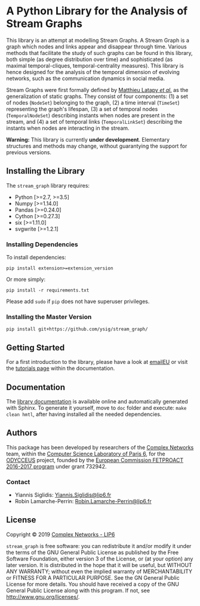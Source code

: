 

# A Python Library for the Analysis of Stream Graphs

This library is an attempt at modelling Stream Graphs.
A Stream Graph is a graph which nodes and links appear and disappear through time.
Various methods that facilitate the study of such graphs can be found in this library, both simple (as degree distribution over time) and sophisticated (as maximal temporal-cliques, temporal-centrality measures).
This library is hence designed for the analysis of the temporal dimension of evolving networks, such as the communication dynamics in social media. 

Stream Graphs were first formally defined by [Matthieu Latapy *et al.*](https://hal.archives-ouvertes.fr/hal-01665084) as the generalization of static graphs.
They consist of four components: (1) a set of nodes (`NodeSet`) belonging to the graph, (2) a time interval (`TimeSet`) representing the graph's lifespan, (3) a set of temporal nodes (`TemporalNodeSet`) describing instants when nodes are present in the stream, and (4) a set of temporal links (`TemporalLinkSet`) describing the instants when nodes are interacting in the stream.

**Warning:** This library is currently **under development**. Elementary structures and methods may change, without guarantying the support for previous versions.


## Installing the Library


The `stream_graph` library requires:

* Python [>=2.7, >=3.5]
* Numpy [>=1.14.0]
* Pandas [>=0.24.0]
* Cython [>=0.27.3]
* six [>=1.11.0]
* svgwrite [>=1.2.1]


### Installing Dependencies


To install dependencies:

```shell
pip install extension>=extension_version
```

Or more simply:

```shell
pip install -r requirements.txt
```
Please add `sudo` if `pip` does not have superuser privileges.


### Installing the Master Version


```shell
pip install git+https://github.com/ysig/stream_graph/
```


## Getting Started


For a first introduction to the library, please have a look at [emailEU](https://nbviewer.jupyter.org/github/ysig/stream_graph/blob/master/tutorials/emailEU/email-Eu.ipynb) or visit the [tutorials page](https://ysig.github.io/stream_graph/doc/tutorials.html) within the documentation.


## Documentation


The [library documentation](https://ysig.github.io/stream_graph/doc/) is available online and automatically generated with Sphinx.
To generate it yourself, move to `doc` folder and execute: `make clean hmtl`, after having installed all the needed dependencies.

## Authors

This package has been developed by researchers of the [Complex Networks](http://www.complexnetworks.fr/) team, within the [Computer Science Laboratory of Paris 6](https://www.lip6.fr/), for the [ODYCCEUS](https://www.odycceus.eu/) project, founded by the [European Commission FETPROACT 2016-2017 program](https://ec.europa.eu/research/participants/portal/desktop/en/opportunities/h2020/calls/h2020-fetproact-2016-2017.html) under grant 732942.

### Contact
* Yiannis Siglidis: <Yiannis.Siglidis@lip6.fr>
* Robin Lamarche-Perrin: <Robin.Lamarche-Perrin@lip6.fr>

## License

Copyright © 2019 [Complex Networks - LIP6](<http://www.complexnetworks.fr>)

`stream_graph` is free software: you can redistribute it and/or modify it under the terms of the GNU General Public License as published by the Free Software Foundation, either version 3 of the License, or (at your option) any later version. It is distributed in the hope that it will be useful, but WITHOUT ANY WARRANTY; without even the implied warranty of MERCHANTABILITY or FITNESS FOR A PARTICULAR PURPOSE. See the GN  General Public License for more details. You should have received a copy of the GNU General Public License along with this program. If not, see <http://www.gnu.org/licenses/>.
